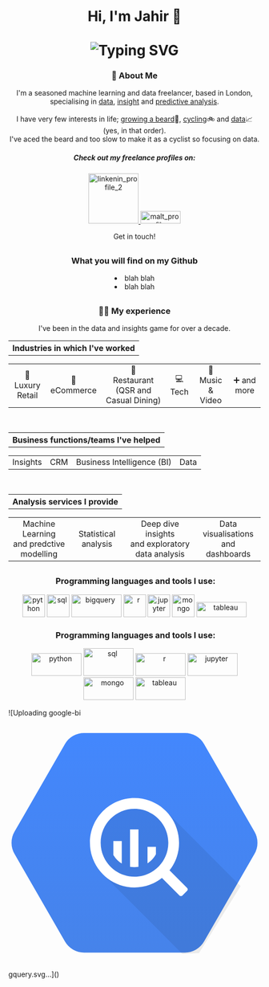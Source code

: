 <div align="center" class="parent">
    <h1>Hi, I'm Jahir 👋<br><br>
        <img class="image1" src="https://readme-typing-svg.herokuapp.com?font=Fira+Code&size=34&pause=400&color=4258A8&center=true&random=false&width=600&lines=I+do...;Predictive+Modelling...;Statistical+Analysis...;Insight+Analysis...;and+Dashboards" alt="Typing SVG"/>
    </h1>
</div>

<div align="center">
    <div align="center">
        <h3>🚴 About Me</h3>
        <p>I'm a seasoned machine learning and data freelancer, based in London, specialising in <u>data</u>, <u>insight</u> and <u>predictive analysis</u>.<br><br>I have very few interests in life; <ins>growing a beard</ins>🧔, <ins>cycling</ins>🚲 and <ins>data</ins>📈 (yes, in that order).<br>I've aced the beard and too slow to make it as a cyclist so focusing on data.</p>
        <p></p>
    </div>
    <div align="center">
        <h5> Check out my freelance profiles on:</h5>
        <p align="center">
        <a href="https://www.linkedin.com/in/jahir-miah-metajam">
            <img alt="linkenin_profile_2" width="100px" src="https://img.shields.io/badge/LinkedIn-0077B5?style=for-the-badge&logo=linkedin&logoColor=white"/>
        </a>
        <a href="https://www.malt.uk/profile/jahirmiah">
            <img width="80px" height="25px" alt="malt_profile" src="https://github.com/Jamamijamjam/Jamamijamjam/assets/57154964/32fc3ef5-d5df-4b78-866f-8c0ba95952a7"/>
        </a>
        </p>
        <p> Get in touch!</p>
        <h2></h2>
</div>
    <div>
        <h3>What you will find on my Github</h3>
        <li>blah blah</li>
        <li>blah blah</li>
        <h2></h2>
    </div>
    <div align="center">
        <h3>👨‍💼 My experience</h3>
        <p>I've been in the data and insights game for over a decade.</p>
        <table><tr><th align="center">Industries in which I've worked</th></tr></table>
        <table><tr><td align="center">🧥<br>Luxury Retail</td><td align="center">🎁<br>eCommerce</td><td align="center">🍟<br>Restaurant (QSR and Casual Dining)</td><td align="center">💻<br>Tech</td><td align="center">📀<br>Music & Video</td><td align="center">➕ and more</td></tr></table><br>
        <table><tr><th align="center">Business functions/teams I've helped</th></tr></table>
        <table><tr><td align="center">Insights</td><td align="center">CRM</td align="center"><td align="center">Business Intelligence (BI)</td><td align="center">Data</td></tr></table><br>
        <table><tr><th align="center">Analysis services I provide</th></tr></table>
        <table><tr><td  align="center">Machine Learning<br>and predctive modelling</td><td align="center">Statistical analysis</td><td align="center">Deep dive insights<br>and exploratory data analysis</td><td align="center">Data visualisations<br>and dashboards</td></tr></table>
        <h2></h2>
    </div>
</div>
    
<div align="center">
    <h3> &nbsp;Programming languages and tools I use:</h3>
    <p align="center">
        <img src="https://cdn.jsdelivr.net/gh/devicons/devicon/icons/python/python-original-wordmark.svg" alt="python" width="45" height="45"/>
        <img src="https://cdn.jsdelivr.net/gh/devicons/devicon/icons/postgresql/postgresql-original-wordmark.svg" alt="sql" width="45" height="45"/>
        <img src="![google-bigquery](https://github.com/Jamamijamjam/Jamamijamjam/assets/57154964/3117f2e8-0c96-40b9-8ee4-f864ffaa77dc)
" alt="bigquery" width="100" height="45"/>
        <img src="https://cdn.jsdelivr.net/gh/devicons/devicon/icons/r/r-original.svg" alt="r" width="45" height="45"/>
        <img src="https://cdn.jsdelivr.net/gh/devicons/devicon/icons/jupyter/jupyter-original-wordmark.svg" alt="jupyter" width="45" height="45"/>
        <img src="https://cdn.jsdelivr.net/gh/devicons/devicon/icons/mongodb/mongodb-original-wordmark.svg" alt="mongo" width="45" height="45"/> 
        <img src="https://www.tableau.com/sites/default/files/2022-04/TableauLogo_RGB.png" alt="tableau" width="100" height="30"/> 
    </p>
</div>

<div align="center">
    <h3> &nbsp;Programming languages and tools I use:</h3>
    <p align="center">
        <img src="https://img.shields.io/badge/Python-3776AB?style=for-the-badge&logo=python&logoColor=white" alt="python" width="100" height="45"/>
        <img src="https://img.shields.io/badge/PostgreSQL-316192?style=for-the-badge&logo=postgresql&logoColor=white" alt="sql" width="100" height="55"/>
        <img src="https://img.shields.io/badge/R-276DC3?style=for-the-badge&logo=r&logoColor=white" alt="r" width="100" height="45"/>
        <img src="https://cdn.jsdelivr.net/gh/devicons/devicon/icons/jupyter/jupyter-original-wordmark.svg" alt="jupyter" width="100" height="45"/>
        <img src="https://img.shields.io/badge/MongoDB-4EA94B?style=for-the-badge&logo=mongodb&logoColor=white" alt="mongo" width="100" height="45"/> 
        <img src="https://img.shields.io/badge/Tableau-E97627?style=for-the-badge&logo=Tableau&logoColor=white" alt="tableau" width="100" height="45"/> 
    </p>
</div>
![Uploading google-bi<svg height="2500" width="2500" xmlns="http://www.w3.org/2000/svg" viewBox="-1.633235433328256 7.0326093303156565 131.26574682416876 114.63439066968435"><linearGradient id="a" gradientUnits="userSpaceOnUse" x1="64" x2="64" y1="7.034" y2="120.789"><stop offset="0" stop-color="#4387fd"/><stop offset="1" stop-color="#4683ea"/></linearGradient><path d="M27.79 115.217L1.54 69.749a11.499 11.499 0 0 1 0-11.499l26.25-45.467a11.5 11.5 0 0 1 9.96-5.75h52.5a11.5 11.5 0 0 1 9.959 5.75l26.25 45.467a11.499 11.499 0 0 1 0 11.5l-26.25 45.467a11.5 11.5 0 0 1-9.959 5.749h-52.5a11.499 11.499 0 0 1-9.96-5.75z" fill="url(#a)"/><path clip-path="url(#b)" d="M119.229 86.48L80.625 47.874 64 43.425l-14.933 5.55L43.3 64l4.637 16.729 40.938 40.938 8.687-.386z" opacity=".07"/><g fill="#fff"><path d="M64 40.804c-12.81 0-23.195 10.385-23.195 23.196 0 12.81 10.385 23.195 23.195 23.195S87.194 76.81 87.194 64c0-12.811-10.385-23.196-23.194-23.196m0 40.795c-9.72 0-17.6-7.88-17.6-17.6S54.28 46.4 64 46.4 81.6 54.28 81.6 64 73.72 81.6 64 81.6"/><path d="M52.99 63.104v7.21a12.794 12.794 0 0 0 4.38 4.475V63.104zM61.675 57.026v19.411c.745.137 1.507.22 2.29.22.714 0 1.41-.075 2.093-.189V57.026zM70.766 66.1v8.562a12.786 12.786 0 0 0 4.382-4.7v-3.861zM80.691 78.287l-2.403 2.405a1.088 1.088 0 0 0 0 1.537l9.115 9.112a1.088 1.088 0 0 0 1.537 0l2.403-2.402a1.092 1.092 0 0 0 0-1.536l-9.116-9.116a1.09 1.09 0 0 0-1.536 0"/></g></svg>gquery.svg…]()

<!--
**Jamamijamjam/Jamamijamjam** is a ✨ _special_ ✨ repository because its `README.md` (this file) appears on your GitHub profile.

Here are some ideas to get you started:

- 🔭 I’m currently working on ...
- 🌱 I’m currently learning ...
- 👯 I’m looking to collaborate on ...
- 🤔 I’m looking for help with ...
- 💬 Ask me about ...
- 📫 How to reach me: ...
- 😄 Pronouns: ...
- ⚡ Fun fact: ...
-->
